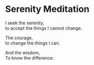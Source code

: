 # Serenity Meditation

I seek the serenity,    
to accept the things I cannot change.

The courage,    
to change the things I can.

And the wisdom,    
To know the difference.
